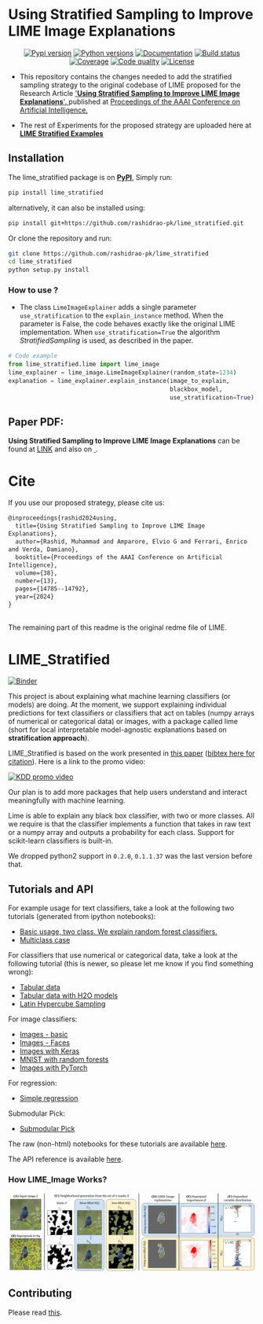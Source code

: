 
<h1> Using Stratified Sampling to Improve LIME Image Explanations </h1>

<p align="center">
        <a href="https://pypi.python.org/pypi/lime_stratified"><img alt="Pypi version" src="https://img.shields.io/pypi/v/lime_stratified"></a>
        <a href="https://pypi.python.org/pypi/lime_stratified"><img alt="Python versions" src="https://img.shields.io/badge/python-3.6%2B%20%7C%20PyPy-blue.svg"></a>
        <a href="https://loguru.readthedocs.io/en/stable/index.html"><img alt="Documentation" src="https://img.shields.io/readthedocs/loguru.svg"></a>
        <a href="https://github.com/Delgan/loguru/actions/workflows/tests.yml?query=branch:master"><img alt="Build status" src="https://img.shields.io/github/actions/workflow/status/Delgan/loguru/tests.yml?branch=master"></a>
        <a href="https://codecov.io/gh/delgan/loguru/branch/master"><img alt="Coverage" src="https://img.shields.io/codecov/c/github/delgan/loguru/master.svg"></a>
        <a href="https://app.codacy.com/gh/rashidrao-pk/lime_stratified/dashboard"><img alt="Code quality" src="https://app.codacy.com/project/badge/Grade/ae3c750abf744da6b0ca4ea75dc623fc"></a>
        <a href="https://github/rashidrao-pk/lime_stratified/LICENSE"><img alt="License" src="https://img.shields.io/github/license/rashidrao-pk/lime_stratified"></a>
    </p>


- This repository contains the changes needed to add the stratified sampling strategy to the original codebase of LIME proposed for the Research Article <a href='https://doi.org/10.1609/aaai.v38i13.29397'>'<b>Using Stratified Sampling to Improve LIME Image Explanations</b>'. </a>  published at <a href='https://ojs.aaai.org/index.php/AAAI/index'> Proceedings of the AAAI Conference on Artificial Intelligence. </a>

- The rest of Experiments for the proposed strategy are uploaded here at <b><a href='https://github.com/rashidrao-pk/lime-stratified-examples'> LIME Stratified Examples </a></b>

## Installation

The lime_stratified package is on **[PyPI](https://pypi.org/project/lime-stratified/)**, Simply run:

```sh
pip install lime_stratified
```
alternatively, it can also be installed using:
```sh
pip install git+https://github.com/rashidrao-pk/lime_stratified.git
```

Or clone the repository and run:

```sh
git clone https://github.com/rashidrao-pk/lime_stratified
cd lime_stratified
python setup.py install
```

### How to use ?

- The class `LimeImageExplainer` adds a single parameter `use_stratification` to the `explain_instance` method. When the parameter is False, the code behaves exactly like the original LIME implementation. When `use_stratification=True` the algorithm *StratifiedSampling* is used, as described in the paper.

```python
# Code example
from lime_stratified.lime import lime_image
lime_explainer = lime_image.LimeImageExplainer(random_state=1234)
explanation = lime_explainer.explain_instance(image_to_explain,
                                              blackbox_model,
                                              use_stratification=True)
```

## Paper PDF:
**Using Stratified Sampling to Improve LIME Image Explanations** can be found at [LINK](https://ojs.aaai.org/index.php/AAAI/article/view/29397) and also on <a href=''> <a href = 'https://arxiv.org/abs/2403.17742'> <img src="https://cdn.jsdelivr.net/gh/DmitryRyumin/NewEraAI-Papers@main/images/arxiv-logo.svg" width="45" alt="" /> </a>
</a>.

# Cite
If you use our proposed strategy, please cite us: <br>
``` 
@inproceedings{rashid2024using,
  title={Using Stratified Sampling to Improve LIME Image Explanations},
  author={Rashid, Muhammad and Amparore, Elvio G and Ferrari, Enrico and Verda, Damiano},
  booktitle={Proceedings of the AAAI Conference on Artificial Intelligence},
  volume={38},
  number={13},
  pages={14785--14792},
  year={2024}
}
```
<br>
The remaining part of this readme is the original redme file of LIME.

# LIME_Stratified


[![Binder](https://mybinder.org/badge_logo.svg)](https://mybinder.org/v2/gh/rashidrao-pk/lime_stratified/HEAD)



This project is about explaining what machine learning classifiers (or models) are doing.
At the moment, we support explaining individual predictions for text classifiers or classifiers that act on tables (numpy arrays of numerical or categorical data) or images, with a package called lime (short for local interpretable model-agnostic explanations based on **stratification approach**).

LIME_Stratified is based on the work presented in [this paper](https://doi.org/10.1609/aaai.v38i13.29397) ([bibtex here for citation](https://github.com/rashidrao-pk/lime_stratified/blob/master/citation.bib)). Here is a link to the promo video:

<a href="https://www.youtube.com/watch?v=hUnRCxnydCc" target="_blank"><img src="https://raw.githubusercontent.com/marcotcr/lime/master/doc/images/video_screenshot.png" width="450" alt="KDD promo video"/></a>

Our plan is to add more packages that help users understand and interact meaningfully with machine learning.

Lime is able to explain any black box classifier, with two or more classes. All we require is that the classifier implements a function that takes in raw text or a numpy array and outputs a probability for each class. Support for scikit-learn classifiers is built-in.

We dropped python2 support in `0.2.0`, `0.1.1.37` was the last version before that.


## Tutorials and API

For example usage for text classifiers, take a look at the following two tutorials (generated from ipython notebooks):

- [Basic usage, two class. We explain random forest classifiers.](https://marcotcr.github.io/lime/tutorials/Lime%20-%20basic%20usage%2C%20two%20class%20case.html)
- [Multiclass case](https://marcotcr.github.io/lime/tutorials/Lime%20-%20multiclass.html)

For classifiers that use numerical or categorical data, take a look at the following tutorial (this is newer, so please let me know if you find something wrong):

- [Tabular data](https://marcotcr.github.io/lime/tutorials/Tutorial%20-%20continuous%20and%20categorical%20features.html)
- [Tabular data with H2O models](https://marcotcr.github.io/lime/tutorials/Tutorial_H2O_continuous_and_cat.html)
- [Latin Hypercube Sampling](doc/notebooks/Latin%20Hypercube%20Sampling.ipynb)

For image classifiers:

- [Images - basic](https://marcotcr.github.io/lime/tutorials/Tutorial%20-%20images.html)
- [Images - Faces](https://github.com/marcotcr/lime/blob/master/doc/notebooks/Tutorial%20-%20Faces%20and%20GradBoost.ipynb)
- [Images with Keras](https://github.com/marcotcr/lime/blob/master/doc/notebooks/Tutorial%20-%20Image%20Classification%20Keras.ipynb)
- [MNIST with random forests](https://github.com/marcotcr/lime/blob/master/doc/notebooks/Tutorial%20-%20MNIST%20and%20RF.ipynb)
- [Images with PyTorch](https://github.com/marcotcr/lime/blob/master/doc/notebooks/Tutorial%20-%20images%20-%20Pytorch.ipynb)

For regression:

- [Simple regression](https://marcotcr.github.io/lime/tutorials/Using%2Blime%2Bfor%2Bregression.html)

Submodular Pick:

- [Submodular Pick](https://github.com/marcotcr/lime/tree/master/doc/notebooks/Submodular%20Pick%20examples.ipynb)

The raw (non-html) notebooks for these tutorials are available [here](https://github.com/marcotcr/lime/tree/master/doc/notebooks).

The API reference is available [here](https://lime-ml.readthedocs.io/en/latest/).

### How LIME_Image Works?
<img src="doc/images/LIME-Image-workflow.png"/>



## Contributing

Please read [this](CONTRIBUTING.md).
